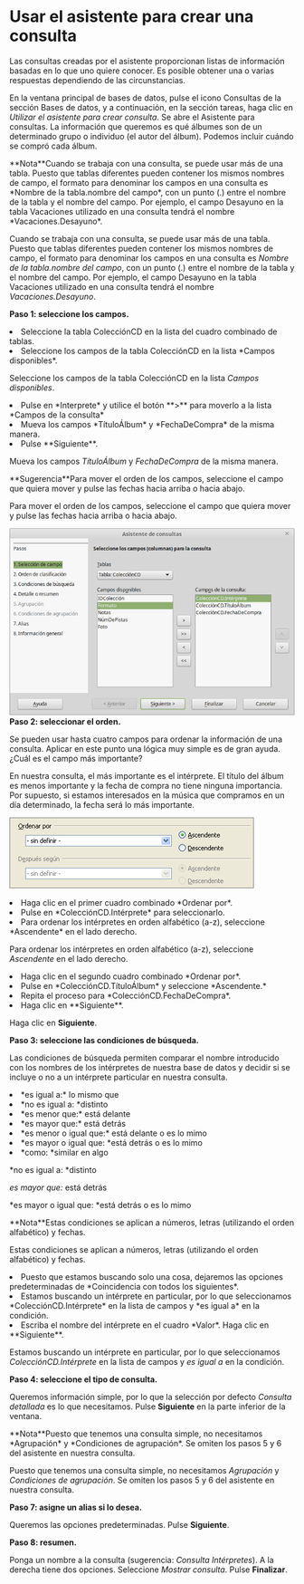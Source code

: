 
# Usar el asistente para crear una consulta

Las consultas creadas por el asistente proporcionan listas de información basadas en lo que uno quiere conocer. Es posible obtener una o varias respuestas dependiendo de las circunstancias.

En la ventana principal de bases de datos, pulse el icono Consultas de la sección Bases de datos, y a continuación, en la sección tareas, haga clic en *Utilizar el asistente para crear consulta*. Se abre el Asistente para consultas. La información que queremos es qué álbumes son de un determinado grupo o individuo (el autor del álbum). Podemos incluir cuándo se compró cada álbum.
<td width="15%" bgcolor="#94bd5e">**Nota**</td><td width="85%" valign="top">Cuando se trabaja con una consulta, se puede usar más de una tabla. Puesto que tablas diferentes pueden contener los mismos nombres de campo, el formato para denominar los campos en una consulta es *Nombre de la tabla.nombre del campo*, con un punto (.) entre el nombre de la tabla y el nombre del campo. Por ejemplo, el campo Desayuno en la tabla Vacaciones utilizado en una consulta tendrá el nombre *Vacaciones.Desayuno*.</td>

Cuando se trabaja con una consulta, se puede usar más de una tabla. Puesto que tablas diferentes pueden contener los mismos nombres de campo, el formato para denominar los campos en una consulta es *Nombre de la tabla.nombre del campo*, con un punto (.) entre el nombre de la tabla y el nombre del campo. Por ejemplo, el campo Desayuno en la tabla Vacaciones utilizado en una consulta tendrá el nombre *Vacaciones.Desayuno*.

**Paso 1: seleccione los campos.**

<li>
Seleccione la tabla ColecciónCD en la lista del cuadro combinado de tablas.
</li>
<li>
Seleccione los campos de la tabla ColecciónCD en la lista *Campos disponibles*.
</li>

Seleccione los campos de la tabla ColecciónCD en la lista *Campos disponibles*.

<li value="1">
Pulse en *Interprete* y utilice el botón **&gt;** para moverlo a la lista *Campos de la consulta*
</li>
<li>
Mueva los campos *TítuloÁlbum* y *FechaDeCompra* de la misma manera.
</li>
<li>
Pulse **Siguiente**.
</li>

Mueva los campos *TítuloÁlbum* y *FechaDeCompra* de la misma manera.
<td width="15%" bgcolor="#83caff">**Sugerencia**</td><td width="85%" valign="top">Para mover el orden de los campos, seleccione el campo que quiera mover y pulse las fechas hacia arriba o hacia abajo.</td>

Para mover el orden de los campos, seleccione el campo que quiera mover y pulse las fechas hacia arriba o hacia abajo.

![](https://raw.githubusercontent.com/catedu/libreOffice-la-suite-ofimatica-libre/master/img/Asistente_de_consultas_334.png)
**Paso 2: seleccionar el orden.**

Se pueden usar hasta cuatro campos para ordenar la información de una consulta. Aplicar en este punto una lógica muy simple es de gran ayuda. ¿Cuál es el campo más importante?

En nuestra consulta, el más importante es el intérprete. El título del álbum es menos importante y la fecha de compra no tiene ninguna importancia. Por supuesto, si estamos interesados en la música que compramos en un día determinado, la fecha será lo más importante.

![](https://raw.githubusercontent.com/catedu/libreOffice-la-suite-ofimatica-libre/master/img/fig45.png)
<li value="1">
Haga clic en el primer cuadro combinado *Ordenar por*.
</li>

<li>
Pulse en *ColecciónCD.Intérprete* para seleccionarlo.
</li>
<li>
Para ordenar los intérpretes en orden alfabético (a-z), seleccione *Ascendente* en el lado derecho.
</li>

Para ordenar los intérpretes en orden alfabético (a-z), seleccione *Ascendente* en el lado derecho.

<li>
Haga clic en el segundo cuadro combinado *Ordenar por*.
</li>

<li>
Pulse en *ColecciónCD.TítuloÁlbum* y seleccione *Ascendente.*
</li>

<li>
Repita el proceso para *ColecciónCD.FechaDeCompra*.
</li>
<li>
Haga clic en **Siguiente**.
</li>

Haga clic en **Siguiente**.

**Paso 3: seleccione las condiciones de búsqueda.**

Las condiciones de búsqueda permiten comparar el nombre introducido con los nombres de los intérpretes de nuestra base de datos y decidir si se incluye o no a un intérprete particular en nuestra consulta.

<li value="1">
*es igual a:* lo mismo que
</li>
<li>
*no es igual a: *distinto
</li>
<li>
*es menor que:* está delante
</li>
<li>
*es mayor que:* está detrás
</li>
<li>
*es menor o igual que:* está delante o es lo mimo
</li>
<li>
*es mayor o igual que: *está detrás o es lo mimo
</li>
<li>
*como: *similar en algo
</li>

*no es igual a: *distinto

*es mayor que:* está detrás

*es mayor o igual que: *está detrás o es lo mimo
<td width="15%" bgcolor="#94bd5e">**Nota**</td><td width="85%" valign="top">Estas condiciones se aplican a números, letras (utilizando el orden alfabético) y fechas.</td>

Estas condiciones se aplican a números, letras (utilizando el orden alfabético) y fechas.

<li>
Puesto que estamos buscando solo una cosa, dejaremos las opciones predeterminadas de *Coincidencia con todos los siguientes*.
</li>
<li>
Estamos buscando un intérprete en particular, por lo que seleccionamos *ColecciónCD.Intérprete* en la lista de campos y *es igual a* en la condición.
</li>
<li>
Escriba el nombre del intérprete en el cuadro *Valor*. Haga clic en **Siguiente**.
</li>

Estamos buscando un intérprete en particular, por lo que seleccionamos *ColecciónCD.Intérprete* en la lista de campos y *es igual a* en la condición.

**Paso 4: seleccione el tipo de consulta.**

Queremos información simple, por lo que la selección por defecto *Consulta detallada* es lo que necesitamos. Pulse **Siguiente** en la parte inferior de la ventana.
<td width="15%" bgcolor="#94bd5e">**Nota**</td><td width="85%" valign="top">Puesto que tenemos una consulta simple, no necesitamos *Agrupación* y *Condiciones de agrupación*. Se omiten los pasos 5 y 6 del asistente en nuestra consulta.</td>

Puesto que tenemos una consulta simple, no necesitamos *Agrupación* y *Condiciones de agrupación*. Se omiten los pasos 5 y 6 del asistente en nuestra consulta.

**Paso 7: asigne un alias si lo desea.**

Queremos las opciones predeterminadas. Pulse **Siguiente**.

**Paso 8: resumen.**

Ponga un nombre a la consulta (sugerencia: *Consulta Intérpretes*). A la derecha tiene dos opciones. Seleccione *Mostrar consulta*. Pulse **Finalizar**.

